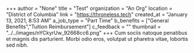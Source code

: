 +++
author = "None"
title = "Test"
organization = "An Org"
location = "District of Columbia"
link = "https://throneless.tech"
created_at = "January 13, 2021, 8:53 AM"
a_job_type = "Part Time"
b_benefits = ["General Benefits","Tuition Reimbursement"]
c_feedback = ""
thumbnail = "../../images/nYCkyrUw_92668cc6.png"
+++
Cum sociis natoque penatibus et magnis dis parturient. Morbi odio eros, volutpat ut pharetra vitae, lobortis sed nibh.